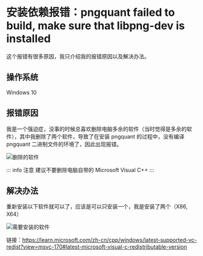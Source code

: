 # 安装依赖报错：pngquant failed to build, make sure that libpng-dev is installed

这个报错有很多原因，我只介绍我的报错原因以及解决办法。

## 操作系统

Windows 10

## 报错原因

我是一个强迫症，没事的时候总喜欢删除电脑多余的软件（当时觉得是多余的软件），其中我删除了两个软件，导致了在安装 pngquant 的过程中，没有编译 pngquant 二进制文件的环境了，因此出现报错。

![删除的软件](/Snipaste_2024-07-03_08-44-20.png)

::: info 注意
建议不要删除电脑自带的 Microsoft Visual C++
:::

## 解决办法

重新安装以下软件就可以了，应该是可以只安装一个，我是安装了两个（X86, X64）

![需要安装的软件](/Snipaste_2024-07-03_08-23-11.png)

链接：https://learn.microsoft.com/zh-cn/cpp/windows/latest-supported-vc-redist?view=msvc-170#latest-microsoft-visual-c-redistributable-version

